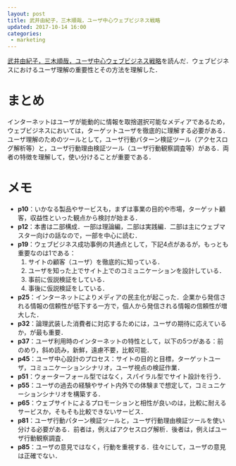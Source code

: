 ```yaml
---
layout: post
title: 武井由紀子，三木順哉，ユーザ中心ウェブビジネス戦略
updated: 2017-10-14 16:00
categories:
 - marketing
---
```


[武井由紀子，三木順哉，ユーザ中心ウェブビジネス戦略](http://amzn.asia/0sBIq3B)を読んだ．ウェブビジネスにおけるユーザ理解の重要性とその方法を理解した．

# まとめ

インターネットはユーザが能動的に情報を取捨選択可能なメディアであるため，ウェブビジネスにおいては，ターゲットユーザを徹底的に理解する必要がある．ユーザ理解のためのツールとして，ユーザ行動パターン検証ツール（アクセスログ解析等）と，ユーザ行動理由検証ツール（ユーザ行動観察調査等）がある．両者の特徴を理解して，使い分けることが重要である．

# メモ

* **p10**：いかなる製品やサービスも，まずは事業の目的や市場，ターゲット顧客，収益性といった観点から検討が始まる．
* **p12**：本書は二部構成．一部は理論編，二部は実践編．二部は主にウェブマスター向けの話なので，一部を中心に読む．
* **p19**：ウェブビジネス成功事例の共通点として，下記4点があるが，もっとも重要なのは1である：
  1. サイトの顧客（ユーザ）を徹底的に知っている．
  2. ユーザを知った上でサイト上でのコミュニケーションを設計している．
  3. 事前に仮説検証をしている．
  4. 事後に仮説検証をしている．
* **p25**：インターネットによりメディアの民主化が起こった．企業から発信される情報の信頼性が低下する一方で，個人から発信される情報の信頼性が増大した．
* **p32**：論理武装した消費者に対応するためには，ユーザの期待に応えているか，が最も重要．
* **p37**：ユーザ利用時のインターネットの特性として，以下の5つがある：前のめり，斜め読み，新鮮，遠慮不要，比較可能．
* **p45**：ユーザ中心設計のプロセス：サイトの目的と目標，ターゲットユーザ，コミュニケーションシナリオ，ユーザ視点の検証作業．
* **p51**：ウォーターフォール型ではなく，スパイラル型でサイト設計を行う．
* **p55**：ユーザの過去の経験やサイト内外での体験まで想定して，コミュニケーションシナリオを構築する．
* **p65**：ウェブサイトによるプロモーションと相性が良いのは，比較に耐えるサービスか，そもそも比較できないサービス．
* **p81**：ユーザ行動パターン検証ツールと，ユーザ行動理由検証ツールを使い分ける必要がある．前者は，例えばアクセスログ解析．後者は，例えばユーザ行動観察調査．
* **p85**：ユーザの意見ではなく，行動を重視する．往々にして，ユーザの意見は正確でない．
